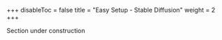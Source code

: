 +++
disableToc = false
title = "Easy Setup - Stable Diffusion"
weight = 2
+++

Section under construction 

